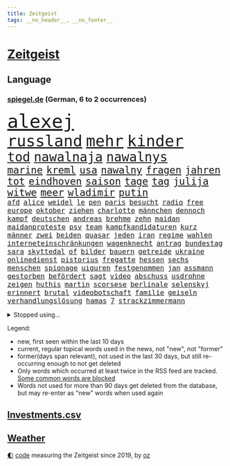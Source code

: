 ```yaml
---
title: Zeitgeist
tags: __no_header__, __no_footer__
---
```


# [Zeitgeist](https://oliz.io/zeitgeist/)

## Language

<h3><a href="https://www.spiegel.de" target="_blank">spiegel.de</a> (German, 6 to 2 occurrences)</h3>
<p style="font-family:monospace">
<span style="font-size:32pt"><a href="news_links.html#alexej" class="current">alexej</a></span>
<br>
<span style="font-size:27pt"><a href="news_links.html#russland" class="current">russland</a></span>
<span style="font-size:27pt"><a href="news_links.html#mehr" class="current">mehr</a></span>
<span style="font-size:27pt"><a href="news_links.html#kinder" class="current">kinder</a></span>
<br>
<span style="font-size:22pt"><a href="news_links.html#tod" class="current">tod</a></span>
<span style="font-size:22pt"><a href="news_links.html#nawalnaja" class="new">nawalnaja</a></span>
<span style="font-size:22pt"><a href="news_links.html#nawalnys" class="new">nawalnys</a></span>
<br>
<span style="font-size:17pt"><a href="news_links.html#marine" class="current">marine</a></span>
<span style="font-size:17pt"><a href="news_links.html#kreml" class="current">kreml</a></span>
<span style="font-size:17pt"><a href="news_links.html#usa" class="current">usa</a></span>
<span style="font-size:17pt"><a href="news_links.html#nawalny" class="current">nawalny</a></span>
<span style="font-size:17pt"><a href="news_links.html#fragen" class="current">fragen</a></span>
<span style="font-size:17pt"><a href="news_links.html#jahren" class="current">jahren</a></span>
<span style="font-size:17pt"><a href="news_links.html#tot" class="current">tot</a></span>
<span style="font-size:17pt"><a href="news_links.html#eindhoven" class="new">eindhoven</a></span>
<span style="font-size:17pt"><a href="news_links.html#saison" class="current">saison</a></span>
<span style="font-size:17pt"><a href="news_links.html#tage" class="current">tage</a></span>
<span style="font-size:17pt"><a href="news_links.html#tag" class="current">tag</a></span>
<span style="font-size:17pt"><a href="news_links.html#julija" class="new">julija</a></span>
<span style="font-size:17pt"><a href="news_links.html#witwe" class="current">witwe</a></span>
<span style="font-size:17pt"><a href="news_links.html#meer" class="current">meer</a></span>
<span style="font-size:17pt"><a href="news_links.html#wladimir" class="current">wladimir</a></span>
<span style="font-size:17pt"><a href="news_links.html#putin" class="current">putin</a></span>
<br>
<span style="font-size:12pt"><a href="news_links.html#afd" class="current">afd</a></span>
<span style="font-size:12pt"><a href="news_links.html#alice" class="current">alice</a></span>
<span style="font-size:12pt"><a href="news_links.html#weidel" class="current">weidel</a></span>
<span style="font-size:12pt"><a href="news_links.html#le" class="current">le</a></span>
<span style="font-size:12pt"><a href="news_links.html#pen" class="current">pen</a></span>
<span style="font-size:12pt"><a href="news_links.html#paris" class="current">paris</a></span>
<span style="font-size:12pt"><a href="news_links.html#besucht" class="current">besucht</a></span>
<span style="font-size:12pt"><a href="news_links.html#radio" class="current">radio</a></span>
<span style="font-size:12pt"><a href="news_links.html#free" class="new">free</a></span>
<span style="font-size:12pt"><a href="news_links.html#europe" class="new">europe</a></span>
<span style="font-size:12pt"><a href="news_links.html#oktober" class="current">oktober</a></span>
<span style="font-size:12pt"><a href="news_links.html#ziehen" class="current">ziehen</a></span>
<span style="font-size:12pt"><a href="news_links.html#charlotte" class="current">charlotte</a></span>
<span style="font-size:12pt"><a href="news_links.html#männchen" class="current">männchen</a></span>
<span style="font-size:12pt"><a href="news_links.html#dennoch" class="current">dennoch</a></span>
<span style="font-size:12pt"><a href="news_links.html#kampf" class="current">kampf</a></span>
<span style="font-size:12pt"><a href="news_links.html#deutschen" class="current">deutschen</a></span>
<span style="font-size:12pt"><a href="news_links.html#andreas" class="current">andreas</a></span>
<span style="font-size:12pt"><a href="news_links.html#brehme" class="current">brehme</a></span>
<span style="font-size:12pt"><a href="news_links.html#zehn" class="current">zehn</a></span>
<span style="font-size:12pt"><a href="news_links.html#maidan" class="current">maidan</a></span>
<span style="font-size:12pt"><a href="news_links.html#maidanproteste" class="new">maidanproteste</a></span>
<span style="font-size:12pt"><a href="news_links.html#psv" class="new">psv</a></span>
<span style="font-size:12pt"><a href="news_links.html#team" class="current">team</a></span>
<span style="font-size:12pt"><a href="news_links.html#kampfkandidaturen" class="new">kampfkandidaturen</a></span>
<span style="font-size:12pt"><a href="news_links.html#kurz" class="current">kurz</a></span>
<span style="font-size:12pt"><a href="news_links.html#männer" class="current">männer</a></span>
<span style="font-size:12pt"><a href="news_links.html#zwei" class="current">zwei</a></span>
<span style="font-size:12pt"><a href="news_links.html#beiden" class="current">beiden</a></span>
<span style="font-size:12pt"><a href="news_links.html#quasar" class="new">quasar</a></span>
<span style="font-size:12pt"><a href="news_links.html#jeden" class="current">jeden</a></span>
<span style="font-size:12pt"><a href="news_links.html#iran" class="current">iran</a></span>
<span style="font-size:12pt"><a href="news_links.html#regime" class="current">regime</a></span>
<span style="font-size:12pt"><a href="news_links.html#wahlen" class="current">wahlen</a></span>
<span style="font-size:12pt"><a href="news_links.html#interneteinschränkungen" class="new">interneteinschränkungen</a></span>
<span style="font-size:12pt"><a href="news_links.html#wagenknecht" class="current">wagenknecht</a></span>
<span style="font-size:12pt"><a href="news_links.html#antrag" class="current">antrag</a></span>
<span style="font-size:12pt"><a href="news_links.html#bundestag" class="current">bundestag</a></span>
<span style="font-size:12pt"><a href="news_links.html#sara" class="current">sara</a></span>
<span style="font-size:12pt"><a href="news_links.html#skyttedal" class="new">skyttedal</a></span>
<span style="font-size:12pt"><a href="news_links.html#of" class="current">of</a></span>
<span style="font-size:12pt"><a href="news_links.html#bilder" class="current">bilder</a></span>
<span style="font-size:12pt"><a href="news_links.html#bauern" class="current">bauern</a></span>
<span style="font-size:12pt"><a href="news_links.html#getreide" class="current">getreide</a></span>
<span style="font-size:12pt"><a href="news_links.html#ukraine" class="current">ukraine</a></span>
<span style="font-size:12pt"><a href="news_links.html#onlinedienst" class="new">onlinedienst</a></span>
<span style="font-size:12pt"><a href="news_links.html#pistorius" class="current">pistorius</a></span>
<span style="font-size:12pt"><a href="news_links.html#fregatte" class="current">fregatte</a></span>
<span style="font-size:12pt"><a href="news_links.html#hessen" class="current">hessen</a></span>
<span style="font-size:12pt"><a href="news_links.html#sechs" class="current">sechs</a></span>
<span style="font-size:12pt"><a href="news_links.html#menschen" class="current">menschen</a></span>
<span style="font-size:12pt"><a href="news_links.html#spionage" class="current">spionage</a></span>
<span style="font-size:12pt"><a href="news_links.html#uiguren" class="current">uiguren</a></span>
<span style="font-size:12pt"><a href="news_links.html#festgenommen" class="current">festgenommen</a></span>
<span style="font-size:12pt"><a href="news_links.html#jan" class="current">jan</a></span>
<span style="font-size:12pt"><a href="news_links.html#assmann" class="new">assmann</a></span>
<span style="font-size:12pt"><a href="news_links.html#gestorben" class="current">gestorben</a></span>
<span style="font-size:12pt"><a href="news_links.html#befördert" class="new">befördert</a></span>
<span style="font-size:12pt"><a href="news_links.html#sagt" class="current">sagt</a></span>
<span style="font-size:12pt"><a href="news_links.html#video" class="current">video</a></span>
<span style="font-size:12pt"><a href="news_links.html#abschuss" class="current">abschuss</a></span>
<span style="font-size:12pt"><a href="news_links.html#usdrohne" class="new">usdrohne</a></span>
<span style="font-size:12pt"><a href="news_links.html#zeigen" class="current">zeigen</a></span>
<span style="font-size:12pt"><a href="news_links.html#huthis" class="current">huthis</a></span>
<span style="font-size:12pt"><a href="news_links.html#martin" class="current">martin</a></span>
<span style="font-size:12pt"><a href="news_links.html#scorsese" class="current">scorsese</a></span>
<span style="font-size:12pt"><a href="news_links.html#berlinale" class="current">berlinale</a></span>
<span style="font-size:12pt"><a href="news_links.html#selenskyj" class="current">selenskyj</a></span>
<span style="font-size:12pt"><a href="news_links.html#erinnert" class="current">erinnert</a></span>
<span style="font-size:12pt"><a href="news_links.html#brutal" class="current">brutal</a></span>
<span style="font-size:12pt"><a href="news_links.html#videobotschaft" class="current">videobotschaft</a></span>
<span style="font-size:12pt"><a href="news_links.html#familie" class="current">familie</a></span>
<span style="font-size:12pt"><a href="news_links.html#geiseln" class="current">geiseln</a></span>
<span style="font-size:12pt"><a href="news_links.html#verhandlungslösung" class="current">verhandlungslösung</a></span>
<span style="font-size:12pt"><a href="news_links.html#hamas" class="current">hamas</a></span>
<span style="font-size:12pt"><a href="news_links.html#7" class="current">7</a></span>
<span style="font-size:12pt"><a href="news_links.html#strackzimmermann" class="current">strackzimmermann</a></span>
</p>
<details>
<summary>Stopped using...</summary>
<p class="former" style="font-size:12pt">
einiges(1217) auftakt(1216) live(1216) vollständig(1215) welchem(1215) asche(1214) führerschein(1214) tragen(1214) andrea(1213) 37(1212) bisschen(1212) einzug(1212) gelegt(1212) hervor(1212) krankenhäuser(1212) mario(1212) schildert(1212) stattdessen(1212) hintergründe(1211) kardinal(1211) steuern(1211) studierenden(1211) treffer(1211) verfolgen(1211) entscheidungen(1210) helfer(1210) identifiziert(1210) parteichef(1210) 2017(1209) amerika(1209) babys(1209) extreme(1209) feier(1209) gehe(1209) keller(1209) klima(1209) schweigen(1209) unabhängigkeit(1209) weiße(1209) welle(1209) zurzeit(1209) bewerber(1208) investieren(1208) italienische(1208) nachfolge(1208) sprache(1208) 26(1207) 6(1207) beschwerden(1207) einstigen(1207) entscheidend(1207) hieß(1207) jury(1207) kochen(1207) lehnen(1207) maß(1207) reporter(1207) richtige(1207) schießt(1207) versuchte(1207) vertrauen(1207) üben(1207) bmw(1206) genannt(1206) größer(1206) reichte(1206) rät(1206) viertel(1206) schüssen(1205) united(1205) abgehört(1204) australische(1204) bestätigen(1204) fließt(1204) kamera(1204) mode(1204) regen(1204) schwangerschaft(1204) armut(1203) reißt(1203) rettet(1203) sinkt(1203) wirtschaftlichen(1203) erbe(1202) pocht(1202) bestimmten(1201) erwartungen(1201) fußballprofi(1201) klimapolitik(1200) medikamente(1200) motiv(1200) möglichst(1200) entwickeln(1199) schnellen(1199) gering(1198) kleines(1198) stärke(1198) bande(1197) eklat(1197) wende(1197) erinnern(1196) erkrankt(1195) schnitt(1195) verbindet(1195) haaland(1194) harten(1194) verzichten(1194) mieten(1193) behalten(1192) mehrerer(1191) parallelen(1191) schrecken(1191) porsche(1190) sitzung(1190) reduzieren(1189) wind(1188) auflagen(1185) hilfen(1185) beitrag(1183) rechtsstreit(1183) ämter(1181) vermisste(1177) klasse(1175) provoziert(1174) herausforderung(1172) entspannt(1164) nächstes(1163) verdoppelt(1162) flug(1158) gebieten(1158) karlsruhe(1154) rakete(1153) dankt(1123) heidelberg(1122) lieferketten(1110) langjährige(1101) extremwetter(1085) autobahnen(1073) strecken(1052) konservative(1048) blut(1026) anführer(955) tricks(954) bundesanwaltschaft(941) irre(937) verbunden(928) fossilen(919) gremium(919) weibliche(913) dörfer(907) nachspielzeit(896) realität(891) liebsten(888) drauf(887) energiepreise(884) papiere(882) zorn(880) gehälter(876) gewandt(872) entstanden(861) australiens(853) kunstwerke(851) älteste(848) ruhestand(845) empfehlen(835) hendrik(833) 41(829) ungewöhnliche(817) schülerin(816) rande(811) laura(798) martina(795) 87(782) öffentlichrechtlichen(779) verletzung(777) kanzlers(770) einrichtungen(765) ben(755) verringern(754) verkündete(752) ring(748) zusammenhalt(748) entführung(738) verweist(736) pekings(732) brüder(721) betreibt(715) 40000(713) versagen(713) benötigt(709) absagen(707) unsicher(696) erneuerbare(695) spiegelbildungsnewsletter(693) töchter(692) flüchten(682) gemeint(675) niedersächsischen(674) spart(672) talent(664) bezeichnen(662) schwarzes(659) packenden(657) anschuldigungen(653) nachfolgerin(651) locken(649) schlamm(638) jubel(627) besitzt(625) sylt(624) debattiert(612) kühnert(611) ulrich(611) mitarbeitende(609) kaffee(606) grundschule(604) verhaftung(600) profi(592) einsätze(591) wozu(591) grün(589) plädieren(588) genauer(576) anruf(573) folgten(572) landwirtschaft(571) digitale(569) offizielle(549) subventionen(549) sperren(543) giorgia(538) mithalten(537) professor(537) begrenzen(529) gendern(520) eingreifen(518) gewässer(518) jüngst(515) machtmissbrauch(514) monika(504) beobachter(501) rückblick(498) spiegelrecherche(498) gerecht(491) steven(481) bruch(480) bergen(477) fördert(463) schönheit(461) außenpolitik(460) 39(451) spion(448) as(445) tabu(444) liberale(440) trotzen(440) feind(432) lauter(432) mitgliedern(432) skepsis(432) zehntausenden(431) migrationspolitik(429) durcheinander(427) saarlouis(427) 2011(421) machtkampf(421) madonna(421) euphorie(420) kontrollen(414) emails(411) regierende(411) rekordhoch(409) udo(409) day(402) freigelassen(401) boom(394) cem(386) temperatur(379) fernando(378) schwache(375) neunzigerjahren(374) erschüttern(368) linda(367) späten(367) leon(366) getötete(365) rechtsaußen(363) vierteljahrhundert(363) losgegangen(361) verschleppt(361) segelboot(360) schöner(359) 1600(356) gesetzlichen(354) beitritt(352) vorwurfs(351) premiers(350) reisten(350) spielerinnen(349) joggen(344) zaun(344) merklich(341) reichelt(338) ernsten(331) anlagen(328) ertrunken(326) transformation(323) jugend(320) kalkül(319) dürren(318) pis(317) bestreiten(315) baugenehmigungen(314) umsetzen(313) w(313) dna(312) schließung(312) regierungspartei(311) emotionen(310) errichten(310) wüst(310) diplomatische(308) existenz(308) spiegeltalk(308) erling(307) sofortiger(302) ecuador(301) länderspiele(300) taiwans(300) unrealistisch(299) gewalttaten(297) birgt(294) gesundheitlichen(292) härtere(291) bundesweite(290) münchens(289) überlegungen(288) samuel(286) arbeitswelt(285) chicago(285) spürt(281) durften(280) horror(280) nationalkonservative(279) forscherin(275) behauptungen(273) feinde(269) spaniens(268) plastikmüll(265) erzieher(263) male(263) schwierigen(260) landtagswahlen(259) umbenennung(258) 83(256) angelegt(256) schockiert(256) vorgenommen(256) diego(254) strafverfolger(254) zoff(254) lebensgefährlich(253) acker(252) terrorgruppe(252) blamiert(249) organisationen(249) beckenbauer(248) kryptowährungen(246) kopenhagen(243) bekennt(242) länderspiel(242) ausschließen(241) celsius(240) morgens(240) pakt(240) verschwendung(240) sanieren(234) ausgeht(232) renommierten(232) spahn(231) kurve(230) schirdewan(230) abgewehrt(228) entsorgt(226) schnellstmöglich(226) metachef(224) netzentgelte(224) weile(224) vorlegen(222) milliardenschweren(221) schärferen(221) lebenshaltungskosten(220) zwischenfall(220) sinkende(219) rechtsradikalen(218) bahrain(217) braut(217) weisen(214) energieverbrauch(213) allgemeine(212) abgesehen(211) angelaufen(211) geschlossene(211) gleichermaßen(211) griechischer(210) tiefsee(210) burger(209) feindbild(207) freizeit(206) robust(205) soziologe(205) verstrickt(205) teller(204) abgebaut(201) flüchtlingslager(201) schwitzen(201) dänische(200) warmen(199) wegbegleiter(197) vermittelt(196) nachvollziehbar(195) islamistische(194) perfide(194) europameister(193) iranischer(193) schönste(192) sven(192) behandeln(191) heim(191) lindenberg(190) planet(190) strenger(190) salz(189) aggressives(188) angefangen(188) angefeindet(188) black(188) sicherheitsgarantien(187) wirtschaftsweise(185) standorten(184) überragenden(183) gesellschaften(182) zehnmal(182) exklusive(181) sicherstellen(180) vermuteten(178) rangliste(177) unerwartete(176) kindesmissbrauch(175) pablo(175) reinen(175) airport(174) chancenlos(174) sozial(174) arizona(173) beschwört(173) abschieben(172) kryptowährung(172) meyer(171) einsam(170) tanker(170) autofrachter(169) erlaubnis(169) mary(169) erpressung(168) recherche(168) achtung(167) erdtrabanten(167) geschäftsleute(167) teenagerin(167) geheimdienstchef(166) mehrwertsteuer(166) zelebriert(166) angefahren(165) bester(165) galaxien(165) weltraum(165) israeli(164) alexa(163) rinder(160) astronomen(159) alaska(158) gründete(158) hundebesitzer(158) saudiarabiens(158) ticketpreise(158) grönland(157) hoffnungsvoll(157) niederlegen(157) models(156) nachzahlen(156) schroeder(156) angesehen(155) kabine(155) gewechselt(154) kreative(154) buchautorin(152) journalistinnen(152) probiert(151) umgehend(151) verunglückte(151) wohnort(151) bestaunen(150) einbürgerungen(150) verbänden(150) zusammengebrochen(150) coole(149) gleis(146) rabe(146) trinken(146) spieltagen(145) syriens(145) sonnenschein(144) suv(143) umgesetzt(142) dringenden(141) entführten(141) sogenannter(141) vergleichen(141) strompreis(140) digitaler(139) glänzte(139) bradley(138) cooper(138) extremist(138) luftschläge(138) beantworten(137) halloween(136) herbert(136) schwede(136) sekunde(136) spdgeneralsekretär(136) ehrlichkeit(135) geworben(135) doppelmoral(134) gastronomie(134) kolonie(133) milliardenhilfen(133) bequem(132) co₂ausstoß(132) tauchen(132) berüchtigten(131) geheiratet(131) werkstatt(130) gelobt(129) luxusuhr(129) berüchtigte(128) störte(128) eingebürgert(127) geklappt(127) pyramide(127) zulauf(127) anonym(126) anja(125) neuanfang(125) unausweichlich(125) verhalf(124) regelungen(123) ultrarechten(123) zahlungsunfähig(122) 60jährige(121) ausgegangen(121) ezigaretten(121) umsätze(121) verbraucherzentrale(121) vertreibung(121) widmete(121) 92(120) bedauern(120) betriebsrat(120) inselstaat(120) kaution(119) zuverlässig(119) gestiegener(118) hadern(118) index(118) verschickt(118) agierten(117) gezielten(117) arnold(116) usbörsenaufsicht(116) ceo(114) mobbing(114) stellungen(114) taugen(114) trail(114) vorbereitungen(114) aufwachsen(113) besetzung(113) gehindert(113) nichtstun(113) reus(113) bevorzugt(111) solarindustrie(111) barriere(110) furore(110) rechtsstaat(110) erfindung(109) mikroplastik(109) gardasee(108) geplantem(108) vereins(108) ratschläge(107) giganten(106) zugteilung(106) historischem(105) langjähriger(105) parteigründung(105) streuen(105) todesopfern(105) wertvoll(105) white(105) anheben(104) hilflos(104) migrationshintergrund(104) verständigung(104) chris(103) geebnet(103) unverändert(103) arabische(102) massaker(102) ranghoher(102) terroristische(102) gescheiterte(101) jeremy(101) milde(101) autozulieferer(100) bundespräsidenten(100) friert(100) glückwünsche(100) israelischem(100) mohammadi(100) wohnraum(100) erschreckende(99) verschleppte(99) wucht(97) abschneiden(96) dicke(96) entsprechendes(96) schafe(96) verbots(96) odyssee(95) präsidentenamt(95) reagierten(95) wahlsieg(95) womit(95) lustig(94) passantin(94) pausen(94) sinniert(94) fehlers(93) niedrigsten(93) sanders(92) abtreten(91) berlinmitte(91) bodentruppen(91) hinterlassenschaften(91) nordwesten(91) hof(90) kapitel(90) sicherheitsgründen(90) südlichen(90) unfähigkeit(90) vergrößern(90) verlage(90) 270(89) sarrazin(89) adam(88) aufzubauen(88) cottbus(88) menschengruppen(88) orchester(88) petition(88) wilkinson(88) zielgruppe(88) ausgepfiffen(87) diktatur(87) erschrocken(87) erwies(87) gerutscht(87) kurdin(87) oftmals(87) positionieren(87) wiederholte(87) annie(85) ernaux(85) literaturnobelpreisträgerin(85) längerer(85) prinzen(85) versperrt(85) zusammengeschlossen(85) angespannten(84) elaheh(84) elbtower(84) fasste(84) hamedi(84) herren(84) ingenieur(84) komplette(84) patriots(84) schweigeminute(84) skistar(84) afdlandtagsabgeordneten(83) beeindruckend(83) beschlagnahmten(83) furchtbar(83) gefährder(83) marjam(83) samadzade(83) schlaf(83) unerwähnt(83) astronaut(82) depots(81) dichter(81) fehlentscheidungen(81) finanzierte(81) footballteam(81) júnior(81) topmanager(81) abdul(80) cyberattacke(80) erntete(80) landtags(80) rendite(80) resolution(80) sinwar(80) besatzungsmitglied(79) bettina(79) bochumer(79) db(79) reiches(79) ritt(79) sick(79) ungleichheiten(79) bahnkunden(78) barça(78) hast(78) konterte(78) lehrern(78) newcastle(78) stille(78) verkaufsverbot(78) geplagt(77) kabarettist(77) nervosität(77) nrwministerpräsident(77) regentschaft(77) spdgesundheitsminister(77) sprit(77) stillgelegt(77) aggressiver(76) friends(76) genommene(76) heilmethoden(76) jabeur(76) ons(76) verletze(76) wtafinals(76) enthüllungen(75) abgefangen(74) ausschlussverfahren(74) homburg(74) kaisers(74) kleider(74) bekanntes(73) beschuldigte(73) brisanten(73) einschnitte(73) emma(73) esa(73) klassischer(73) konzepte(73) mayer(73) pazifikstaat(73) sportvorstand(73) webb(73) zunehmenden(73) gefeierte(72) graue(72) literaturpreis(72) passierte(72) preisgekrönter(72) silvesternacht(72) weltraumteleskop(72) bundesebene(71) gdlchef(71) gedenkfeier(71) langstreckenflüge(71) 2500(70) dunkeln(70) kroatiens(70) lotet(70) meiser(70) neffe(70) petra(70) spendiert(70) wachsenden(70) weitem(70) bestsellers(69) ewingefängnis(69) köpfen(69) mitregieren(69) turnieren(69) empathie(68) schwänzt(68) wta(68) krokodile(67) lokführern(67) meme(67) songwriterin(67) tagesschausprecherin(67) documenta(66) ehepaar(66) gealtert(66) kampfansage(66) kolumbiens(66) meetings(66) sechzigerjahren(66) siegemund(66) staatsanwälte(66) abtransportiert(65) ampelgegner(65) betreut(65) datum(65) plane(65) schatzsuche(65) schwaches(65) teures(65) überträgt(65) ausrufezeichen(64) illusion(64) skiweltcup(64) alpinen(63) freiberg(63) geklagt(63) ostdeutschen(63) treibhausgasen(63) gigantischen(62) hamasangriffs(62) nass(62) potente(62) unverhältnismäßig(62) verhelfen(62) 91jährige(61) böden(61) grimm(61) konzertbeginn(61) nanoplastik(61) rundfunkbeitrag(61) sorgenvoll(61) sterbenskrank(61) veronika(61) verschlafen(61) anvertraut(60) befeuert(60) fatal(60) krankschreibung(60) massenpanik(60) rechtsextremistischer(60) autofahrten(59) faktoren(59) kredit(59) rechtsradikaler(59) verspätung(59) aufgegangen(58) benutzte(58) cduabgeordneten(58) drehbücher(58) fdpfinanzminister(58) haushaltsloch(58) rettungseinsatz(58) ruhpolding(58) verheimlichen(58) ausgleich(57) ausstoß(57) beruht(57) kindergarten(57) polizeichef(57) ryan(57) verdanken(57) arbeitslosenversicherung(56) emmy(56) gerichtssaal(55) mitentscheiden(55) positionierung(55) souveräner(55) superintelligenz(55) lokalen(54) neuzulassungen(54) orbáns(54) verstört(54) arbeitgeberseite(53) befreite(53) behauptung(53) dfbteam(53) gänsehaut(53) kraftstoff(53) landwirtschaftsminister(53) modekette(53) rängen(53) wintereinbruch(53) wärmer(53) anzahl(52) decken(52) güterverkehr(52) massensterben(52) simon(52) vergleiche(52) winterwetter(52) glätte(51) kältewelle(51) streamingdienste(51) bräutigam(50) mediamarktsaturn(50) neuseelands(50) prall(50) späte(50) verbundene(50) heat(49) konstantin(49) notfall(49) pendlerpauschale(49) rutschig(49) telefonische(49) unterfangen(49) usmarine(49) brych(48) gelbe(48) hochgiftige(48) schneestürme(48) zeremonie(48) biathletin(47) biathlonweltcup(47) effiziente(47) eisige(47) glatteis(47) kisoftware(47) kollidierten(47) mülleimer(47) rebellen(47) saisonauftakt(47) wintersturm(47) frederik(46) nadal(46) pisastudie(46) rafael(46) schneefälle(46) tennislegende(46) 27jährigen(45) abgehalten(45) defekte(45) distanzieren(45) entrüstung(45) glatt(45) kontrollgremium(45) verena(45) eishockeyweltverband(44) eisregen(44) erwägen(44) freigekommen(44) herde(44) islamistischer(44) lgbtbewegung(44) luftangriffs(44) northvolt(44) versorgte(44) zusammentreffen(44) ergab(43) grünenpolitikerinnen(43) einstufung(42) entsprechenden(42) gambia(42) gürtel(42) schneechaos(42) zwillinge(42) gefischt(41) jochen(41) rauch(41) schwächephase(41) begehren(40) darts(40) gerechtere(40) kultusministerkonferenz(40) winterwunderland(40) 344(39) evert(39) korruptionsprozess(39) stefanie(39) to(39) zurückgewinnen(39) 22jährigen(38) gendersternchen(38) hausarzt(38) interessieren(38) starkwatzinger(38) trailer(38) führungskrise(37) grandslamsiegerin(37) hinauszuzögern(37) hinschauen(37) margrethe(37) alternativmedizin(36) finanziellen(36) hugh(36) kabinettsmitglied(36) lehmann(36) meistverkauften(36) rentenalter(36) carroll(35) critics(35) dienstpflicht(35) kitools(35) materie(35) roberts(35) schulische(35) strahlung(35) ausstands(34) claudine(34) gay(34) harvard(34) marktanteil(34) viermal(34) bidenregierung(33) gangster(33) usfirma(33) archiv(32) autoritarismus(32) bahnmanager(32) künzer(32) liebhaberin(32) nia(32) verschwundene(32) ägäis(32) amy(31) berührt(31) golfturnier(31) patriarchat(31) schwersten(31) aggressiven(30) eindeutige(30) günstigere(30) littler(30) luke(30) missbrauchsfälle(30) patentstreit(30) prägende(30) ushilfen(30) andenken(29) bananen(29) beibehalten(29) byd(29) chirurgischen(29) ebbt(29) entspannter(29) fünftel(29) jemens(29) postfaschisten(29) verkünden(29) bereitschaftsdienst(28) hackern(28) kulisse(28) kuwait(28) sand(28) wirbelt(28) amoklauf(27) auslaufen(27) auswanderer(27) auszeichnungen(27) jeans(27) kathedrale(27) maersk(27) notredame(27) teuerung(27) abzuschütteln(26) ampeln(26) befassen(26) high(26) revolutionsgarden(26) angestiftet(25) bastian(25) etf(25) harvardpräsidentin(25) heirateten(25) herber(25) klubikone(25) luxuswohnungen(25) ruiniert(25) schmid(25) taipeh(25) terrorgefahr(25) vulkane(25) bill(24) gefängniswärter(24) geldanlage(24) kaufprämie(24) liberaler(24) linien(24) reitz(24) weiterreisen(24) 59(23) anhaltende(23) appstore(23) bredouille(23) einrichtungsgegenstände(23) fossil(23) gemobbt(23) großdemo(23) huthiangriffen(23) japanisches(23) unangenehm(23) entgegensetzen(22) erkläre(22) seen(22) seoul(22) spirit(22) völkermordes(22) völkermords(22) zurückzunehmen(22) öffnete(22) aktivieren(21) einschaltquote(21) fulminanter(21) hervorgeht(21) pazifik(21) trauerfeier(21) deiche(20) hochwasser(20) motivierte(20) raumfahrt(20) somalia(20) winehouse(20) erik(19) lautet(19) pkkkämpfer(19) poor(19) bewahrt(18) dahintersteckt(18) kfrage(18) königreichs(18) landsmann(18) rob(18) süßen(18) verteilen(18) ’ndrangheta(18) bitcoinkurs(17) mexikanische(17) schlichtungsstelle(17) wortbruch(17) angespannter(16) biolebensmittel(16) dominanten(16) rüstungsexporte(16) saudiarabischen(16) supermodel(16) begleiter(14) benötigte(14) bestsellerautor(14) foster(14) jodie(14) kempten(14) schalter(14) umkehren(14) unternehmerfamilie(14) bauernpräsident(13) bürgerrat(13) kathleen(13) lila(13) musikindustrie(13) resigniert(13) rukwied(13) verteilte(13) wertvolle(13) überschätzt(13) browser(12) chrome(12) dreister(12) flugverbot(12) peregrine(12) rüsten(12) unkonventionellen(12) angespannte(11) ausgerutscht(11) bentele(11) exklusiv(11) medizinischer(11) skiverband(11) streif(11) weltstar(11)
</p>
</details>
<p>Legend:
<ul>
<li><span class="new">new</span>, first seen within the last 10 days</li>
<li><span class="current">current</span>, regular topical words used in the news, not "new", not "former"</li>
<li><span class="former">former(days span relevant)</span>, not used in the last 30 days, but still re-occurring enough to not get deleted</li>
<li>Only words which occurred at least twice in the RSS feed are tracked. <a href="language/filters.py">Some common words are blocked</a></li>
<li>Words not used for more than 90 days get deleted from the database, but may re-enter as "new" words when used again</li>
</ul>
</p>

## [Investments](investments.html)[.csv](investments.csv)

## [Weather](weather.html)

<footer>
<a href="javascript:toggleTheme()" class="nav">🌓</a>
<a href="https://github.com/ooz/zeitgeist">code</a> measuring the Zeitgeist since 2019, by <a href="https://oliz.io">oz</a>
</footer>

